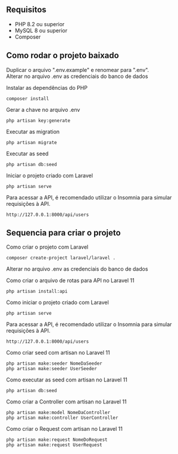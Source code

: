 ## Requisitos

* PHP 8.2 ou superior
* MySQL 8 ou superior
* Composer

## Como rodar o projeto baixado

Duplicar o arquivo ".env.example" e renomear para ".env".<br>
Alterar no arquivo .env as credenciais do banco de dados<br>

Instalar as dependências do PHP
```
composer install
```

Gerar a chave no arquivo .env
```
php artisan key:generate
```

Executar as migration
```
php artisan migrate
```

Executar as seed
```
php artisan db:seed
```

Iniciar o projeto criado com Laravel
```
php artisan serve
```

Para acessar a API, é recomendado utilizar o Insomnia para simular requisições à API.
```
http://127.0.0.1:8000/api/users
```


## Sequencia para criar o projeto
Como criar o projeto com Laravel
```
composer create-project laravel/laravel .
```

Alterar no arquivo .env as credenciais do banco de dados<br>

Como criar o arquivo de rotas para API no Laravel 11
```
php artisan install:api
```

Como iniciar o projeto criado com Laravel
```
php artisan serve
```

Para acessar a API, é recomendado utilizar o Insomnia para simular requisições à API.
```
http://127.0.0.1:8000/api/users
```

Como criar seed com artisan no Laravel 11
```
php artisan make:seeder NomeDaSeeder
php artisan make:seeder UserSeeder
```

Como executar as seed com artisan no Laravel 11
```
php artisan db:seed
```

Como criar a Controller com artisan no Laravel 11
```
php artisan make:model NomeDaController
php artisan make:controller UserController
```

Como criar o Request com artisan no Laravel 11
```
php artisan make:request NomeDoRequest
php artisan make:request UserRequest
```
